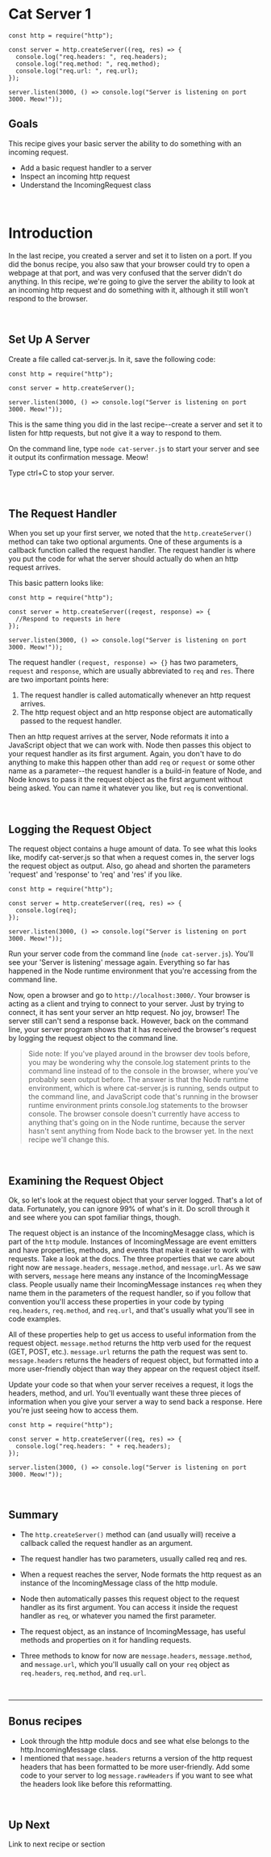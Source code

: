 # Cat Server 1

```
const http = require("http");

const server = http.createServer((req, res) => {
  console.log("req.headers: ", req.headers);
  console.log("req.method: ", req.method);
  console.log("req.url: ", req.url);
});

server.listen(3000, () => console.log("Server is listening on port 3000. Meow!"));

```

## Goals

This recipe gives your basic server the ability to do something with an incoming request. 

* Add a basic request handler to a server
* Inspect an incoming http request
* Understand the IncomingRequest class

 &nbsp;
 
# Introduction

In the last recipe, you created a server and set it to listen on a port. If you did the bonus recipe, you also saw that your browser could try to open a webpage at that port, and was very confused that the server didn't do anything. In this recipe, we're going to give the server the ability to look at an incoming http request and do something with it, although it still won't respond to the browser. 

 &nbsp;
 
## Set Up A Server

Create a file called cat-server.js. In it, save the following code: 

```
const http = require("http");

const server = http.createServer();

server.listen(3000, () => console.log("Server is listening on port 3000. Meow!"));
```

This is the same thing you did in the last recipe--create a server and set it to listen for http requests, but not give it a way to respond to them. 

On the command line, type `node cat-server.js` to start your server and see it output its confirmation message. Meow! 

Type ctrl+C to stop your server.

&nbsp;

## The Request Handler

When you set up your first server, we noted that the `http.createServer()` method can take two optional arguments. One of these arguments is a callback function called the request handler. The request handler is where you put the code for what the server should actually do when an http request arrives.

This basic pattern looks like: 
```
const http = require("http");

const server = http.createServer((reqest, response) => {
  //Respond to requests in here
});

server.listen(3000, () => console.log("Server is listening on port 3000. Meow!"));
```
The request handler `(request, response) => {}` has two parameters, `request` and `response`, which are usually abbreviated to `req` and `res`. There are two important points here: 
   1) The request handler is called automatically whenever an http request arrives.
   2) The http request object and an http response object are automatically passed to the request handler.

Then an http request arrives at the server, Node reformats it into a JavaScript object that we can work with. Node then passes this object to your request handler as its first argument. Again, you don't have to do anything to make this happen other than add `req` or `request` or some other name as a parameter--the request handler is a build-in feature of Node, and Node knows to pass it the request object as the first argument without being asked. You can name it whatever you like, but `req` is conventional.
 
 &nbsp;
 
## Logging the Request Object

The request object contains a huge amount of data. To see what this looks like, modify cat-server.js so that when a request comes in, the server logs the request object as output. Also, go ahead and shorten the parameters 'request' and 'response' to 'req' and 'res' if you like. 
      
```
const http = require("http");

const server = http.createServer((req, res) => {
  console.log(req);
});

server.listen(3000, () => console.log("Server is listening on port 3000. Meow!"));
```

Run your server code from the command line (`node cat-server.js`). You'll see your 'Server is listening' message again. Everything so far has happened in the Node runtime environment that you're accessing from the command line.

Now, open a browser and go to `http://localhost:3000/`. Your browser is acting as a client and trying to connect to your server. Just by trying to connect, it has sent your server an http request. No joy, browser! The server still can't send a response back. However, back on the command line, your server program shows that it has received the browser's request by logging the request object to the command line. 

> Side note: If you've played around in the browser dev tools before, you may be wondering why the console.log statement prints to the command line instead of to the console in the browser, where you've probably seen output before. The answer is that the Node runtime environment, which is where cat-server.js is running, sends output to the command line, and JavaScript code that's running in the browser runtime environment prints console.log statements to the browser console. The browser console doesn't currently have access to anything that's going on in the Node runtime, because the server hasn't sent anything from Node back to the browser yet. In the next recipe we'll change this.

 &nbsp;
 
## Examining the Request Object

Ok, so let's look at the request object that your server logged. That's a lot of data. Fortunately, you can ignore 99% of what's in it. Do scroll through it and see where you can spot familiar things, though. 

The request object is an instance of the IncomingMesagge class, which is part of the `http` module. Instances of IncomingMessage are event emitters and have properties, methods, and events that make it easier to work with requests. Take a look at the docs. The three properties that we care about right now are `message.headers`, `message.method`, and `message.url`. As we saw with servers, `message` here means any instance of the IncomingMessage class. People usually name their IncomingMessage instances `req` when they name them in the parameters of the request handler, so if you follow that convention you'll access these properties in your code by typing `req.headers`, `req.method`, and `req.url`, and that's usually what you'll see in code examples. 

All of these properties help to get us access to useful information from the request object. `message.method` returns the http verb used for the request (GET, POST, etc.). `message.url` returns the path the request was sent to. `message.headers` returns the headers of request object, but formatted into a more user-friendly object than way they appear on the request object itself. 

Update your code so that when your server receives a request, it logs the headers, method, and url. You'll eventually want these three pieces of information when you give your server a way to send back a response. Here you're just seeing how to access them. 

```
const http = require("http");

const server = http.createServer((req, res) => {
  console.log("req.headers: " + req.headers);
});

server.listen(3000, () => console.log("Server is listening on port 3000. Meow!"));
```

&nbsp;

## Summary

* The `http.createServer()` method can (and usually will) receive a callback called the request handler as an argument.
* The request handler has two parameters, usually called req and res.
* When a request reaches the server, Node formats the http request as an instance of the IncomingMessage class of the http module.
* Node then automatically passes this request object to the request handler as its first argument. You can access it inside the request handler as `req`, or whatever you named the first parameter.
* The request object, as an instance of IncomingMessage, has useful methods and properties on it for handling requests.
* Three methods to know for now are `message.headers`, `message.method`, and `message.url`, which you'll usually call on your `req` object as `req.headers`, `req.method`, and `req.url`.

  &nbsp;

___


## Bonus recipes

* Look through the http module docs and see what else belongs to the http.IncomingMessage class.  
* I mentioned that `message.headers` returns a version of the http request headers that has been formatted to be more user-friendly. Add some code to your server to log `message.rawHeaders` if you want to see what the headers look like before this reformatting. 


 &nbsp;

## Up Next

Link to next recipe or section

